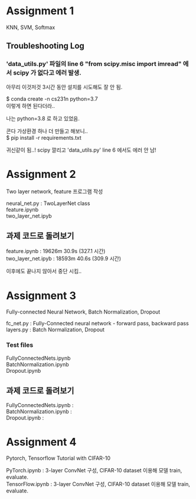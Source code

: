 # Assignment 1
  
KNN, SVM, Softmax  

## Troubleshooting Log

### 'data_utils.py' 파일의 line 6 "from scipy.misc import imread" 에서 scipy 가 없다고 에러 발생.

아무리 이것저것 3시간 동안 설치를 시도해도 잘 안 됨.  

$ conda create -n cs231n python=3.7  
이렇게 하면 된다더라..  


나는 python=3.8 로 하고 있었음.  

콘다 가상환경 하나 더 만들고 해보니..  
$ pip install -r requirements.txt  

귀신같이 됨..! scipy 깔리고 'data_utils.py' line 6 에서도 에러 안 남!  


# Assignment 2

Two layer network, feature 프로그램 작성  

neural_net.py : TwoLayerNet class  
feature.ipynb  
two_layer_net.ipyb  

## 과제 코드로 돌려보기

feature.ipynb : 19626m 30.9s (327.1 시간)  
two_layer_net.ipyb : 18593m 40.6s (309.9 시간)  

이후에도 끝나지 않아서 중단 시킴..


# Assignment 3

Fully-connected Neural Network, Batch Normalization, Dropout  

fc_net.py : Fully-Connected neural network - forward pass, backward pass  
layers.py : Batch Normalization, Dropout  

### Test files

FullyConnectedNets.ipynb  
BatchNormalization.ipynb  
Dropout.ipynb  

## 과제 코드로 돌려보기

FullyConnectedNets.ipynb :  
BatchNormalization.ipynb :  
Dropout.ipynb :  


# Assignment 4

Pytorch, Tensorflow Tutorial with CIFAR-10  

PyTorch.ipynb    : 3-layer ConvNet 구성, CIFAR-10 dataset 이용해 모델 train, evaluate.  
TensorFlow.ipynb : 3-layer ConvNet 구성, CIFAR-10 dataset 이용해 모델 train, evaluate.  

